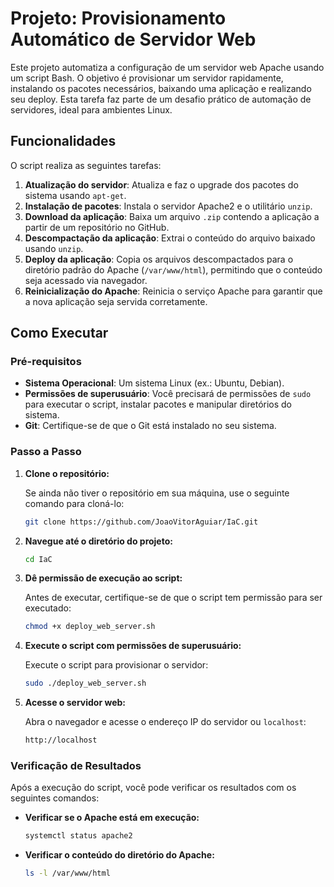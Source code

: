 # Projeto: Provisionamento Automático de Servidor Web

Este projeto automatiza a configuração de um servidor web Apache usando um script Bash. O objetivo é provisionar um servidor rapidamente, instalando os pacotes necessários, baixando uma aplicação e realizando seu deploy. Esta tarefa faz parte de um desafio prático de automação de servidores, ideal para ambientes Linux.

## Funcionalidades

O script realiza as seguintes tarefas:

1. **Atualização do servidor**: Atualiza e faz o upgrade dos pacotes do sistema usando `apt-get`.
2. **Instalação de pacotes**: Instala o servidor Apache2 e o utilitário `unzip`.
3. **Download da aplicação**: Baixa um arquivo `.zip` contendo a aplicação a partir de um repositório no GitHub.
4. **Descompactação da aplicação**: Extrai o conteúdo do arquivo baixado usando `unzip`.
5. **Deploy da aplicação**: Copia os arquivos descompactados para o diretório padrão do Apache (`/var/www/html`), permitindo que o conteúdo seja acessado via navegador.
6. **Reinicialização do Apache**: Reinicia o serviço Apache para garantir que a nova aplicação seja servida corretamente.

## Como Executar

### Pré-requisitos

- **Sistema Operacional**: Um sistema Linux (ex.: Ubuntu, Debian).
- **Permissões de superusuário**: Você precisará de permissões de `sudo` para executar o script, instalar pacotes e manipular diretórios do sistema.
- **Git**: Certifique-se de que o Git está instalado no seu sistema.

### Passo a Passo

1. **Clone o repositório:**

   Se ainda não tiver o repositório em sua máquina, use o seguinte comando para cloná-lo:

   ```bash
   git clone https://github.com/JoaoVitorAguiar/IaC.git
   ```

2. **Navegue até o diretório do projeto:**

   ```bash
   cd IaC
   ```

3. **Dê permissão de execução ao script:**

   Antes de executar, certifique-se de que o script tem permissão para ser executado:

   ```bash
   chmod +x deploy_web_server.sh
   ```

4. **Execute o script com permissões de superusuário:**

   Execute o script para provisionar o servidor:

   ```bash
   sudo ./deploy_web_server.sh
   ```

5. **Acesse o servidor web:**

   Abra o navegador e acesse o endereço IP do servidor ou `localhost`:

   ```bash
   http://localhost
   ```

### Verificação de Resultados

Após a execução do script, você pode verificar os resultados com os seguintes comandos:

- **Verificar se o Apache está em execução:**

  ```bash
  systemctl status apache2
  ```

- **Verificar o conteúdo do diretório do Apache:**

  ```bash
  ls -l /var/www/html
  ```
